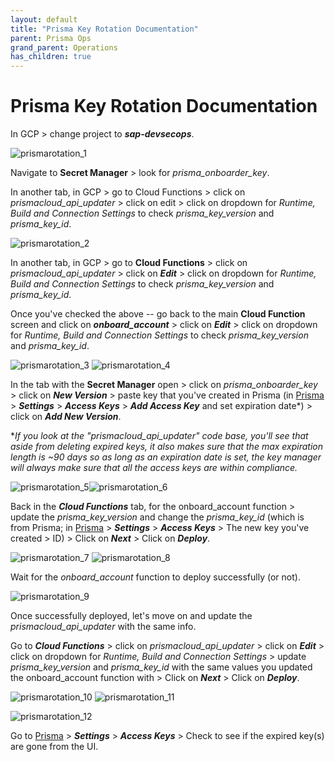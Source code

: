 ```yaml
---
layout: default
title: "Prisma Key Rotation Documentation"
parent: Prisma Ops
grand_parent: Operations
has_children: true
---
```


# Prisma Key Rotation Documentation

In GCP \> change project to
**_sap-devsecops_**.

![prismarotation_1](/assets/docs-images/Prisma_Key_Rotation/prismarotation_1.jpg)

Navigate to **Secret Manager** \> look for _prisma_onboarder_key_.

In another tab, in GCP \> go to Cloud Functions \> click on
_prismacloud_api_updater_ \> click on edit \> click on dropdown for
_Runtime, Build and Connection Settings_ to check _prisma_key_version_ and
_prisma_key_id_.

![prismarotation_2](/assets/docs-images/Prisma_Key_Rotation/prismarotation_2.jpg)

In another tab, in GCP \> go to **Cloud Functions** \> click on
_prismacloud_api_updater_ \> click on **_Edit_** \> click on dropdown
for _Runtime, Build and Connection Settings_ to check
_prisma_key_version_ and _prisma_key_id_.

Once you've checked the above -- go back to the main **Cloud Function**
screen and click on **_onboard_account_** \> click on **_Edit_** \>
click on dropdown for _Runtime, Build and Connection Settings_ to check
_prisma_key_version_ and
_prisma_key_id_.

![prismarotation_3](/assets/docs-images/Prisma_Key_Rotation/prismarotation_3.jpg) ![prismarotation_4](/assets/docs-images/Prisma_Key_Rotation/prismarotation_4.jpg)

In the tab with the **Secret Manager** open \> click on
_prisma_onboarder_key_ \> click on **_New Version_** \> paste key that
you've created in Prisma (in [Prisma](prisma.tools.sap) \>
**_Settings_** \> **_Access Keys_** \> **_Add Access Key_** and set
expiration date\*) \> click on **_Add New Version_**.

\*_If you look at the \"prismacloud_api_updater\" code base, you\'ll see
that aside from deleting expired keys, it also makes sure that the max
expiration length is \~90 days so as long as an expiration date is set,
the key manager will always make sure that all the access keys are
within compliance._

![prismarotation_5](/assets/docs-images/Prisma_Key_Rotation/prismarotation_5.jpg)![prismarotation_6](/assets/docs-images/Prisma_Key_Rotation/prismarotation_6.jpg)

Back in the **_Cloud Functions_** tab, for the onboard_account function
\> update the _prisma_key_version_ and change the _prisma_key_id_ (which
is from Prisma; in
[Prisma](prisma.tools.sap) \>
**_Settings_** \> **_Access Keys_** \> The new key you've created \> ID)
\> Click on **_Next_** \> Click on **_Deploy_**.

![prismarotation_7](/assets/docs-images/Prisma_Key_Rotation/prismarotation_7.jpg) ![prismarotation_8](/assets/docs-images/Prisma_Key_Rotation/prismarotation_8.jpg)

Wait for the _onboard_account_ function to deploy successfully (or not).

![prismarotation_9](/assets/docs-images/Prisma_Key_Rotation/prismarotation_9.jpg)

Once successfully deployed, let's move on and update the
_prismacloud_api_updater_ with the same info.

Go to **_Cloud Functions_** \> click on _prismacloud_api_updater_ \>
click on **_Edit_** \> click on dropdown for _Runtime, Build and
Connection Settings_ \> update _prisma_key_version_ and _prisma_key_id_
with the same values you updated the onboard_account function with \>
Click on **_Next_** \> Click on **_Deploy_**.

![prismarotation_10](/assets/docs-images/Prisma_Key_Rotation/prismarotation_10.jpg) ![prismarotation_11](/assets/docs-images/Prisma_Key_Rotation/prismarotation_11.jpg)

![prismarotation_12](/assets/docs-images/Prisma_Key_Rotation/prismarotation_12.jpg)

Go to [Prisma](prisma.tools.sap) \>
**_Settings_** \> **_Access Keys_** \> Check to see if the expired
key(s) are gone from the UI.
